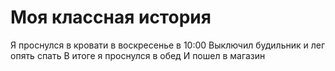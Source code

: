 # Моя классная история

Я проснулся в кровати в воскресенье в 10:00
Выключил будильник и лег опять спать
В итоге я проснулся в обед
И пошел в магазин
